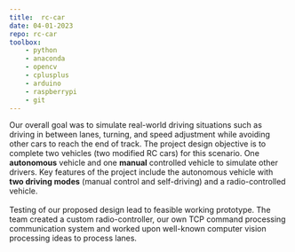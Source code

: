 ```yaml
---
title:  rc-car
date: 04-01-2023
repo: rc-car
toolbox:
    - python
    - anaconda
    - opencv
    - cplusplus
    - arduino
    - raspberrypi
    - git
---
```


Our overall goal was to simulate real-world driving situations such as driving in between lanes, turning, and speed adjustment while avoiding other cars to reach the end of track. The project design objective is to complete two vehicles (two modified RC cars) for this scenario. One **autonomous** vehicle and one **manual** controlled vehicle to simulate other drivers. Key features of the project include the autonomous vehicle with **two driving modes** (manual control and self-driving) and a radio-controlled vehicle.
\
\
Testing of our proposed design lead to feasible working prototype. The team created a custom radio-controller, our own TCP command processing communication system and worked upon well-known computer vision processing ideas to process lanes.
